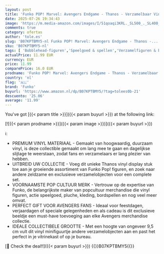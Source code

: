 ```yaml
---
layout: post
title: 'Funko POP! Marvel: Avengers Endgame - Thanos - Verzamelbaar Vinyl Figuur - Cadeau Idee - Officiële Merchandise -Film Fans - Model Figuur voor Verzamelaars en Display'
date: 2025-07-26 19:34:43
image: 'https://m.media-amazon.com/images/I/51qoaqi3KRL._SL500_._SL400_.jpg'
comments: true
category: ofertas
author: 'tole.es'
slug: 'B07KPTBMY5-nl Funko POP! Marvel: Avengers Endgame - Thanos -...'
sku: 'B07KPTBMY5-nl'
tags: [ 'Bobblehead-figuren','Speelgoed & spellen','Verzamelfiguren & bustes','Verzamelspeelgoed','funko','🇳🇱', ]
actualPrice: 11.99 EUR
currency: EUR
price: 11.99
comparePrice: 16.0 EUR
prodname: 'Funko POP! Marvel: Avengers Endgame - Thanos - Verzamelbaar Vinyl Figuur - Cadeau Idee - Officiële Merchandise -Film Fans - Model Figuur voor Verzamelaars en Display'
country: 'nl'
flag: '🇳🇱'
brand: 'Funko'
buyurl: 'https://www.amazon.nl/dp/B07KPTBMY5/?tag=tolees0b-21'
descuento: '25.06'
average: '11.99'
---
```


You've got [{{< param title >}}]({{< param buyurl >}}) at the following link:

[![{{< param prodname >}}]({{< param image >}})]({{< param buyurl >}})

ℹ️:

- PREMIUM VINYL MATERIAAL - Gemaakt van hoogwaardig, duurzaam vinyl, is deze collectible gemaakt om lang mee te gaan en dagelijkse slijtage te weerstaan, zodat fans en verzamelaars er lang plezier van hebben.
- UITBREID UW COLLECTIE - Voeg dit unieke Thanos vinyl display stuk toe aan je groeiende assortiment van Funko Pop! figuren, en zoek naar andere zeldzame en exclusieve verzamelobjecten voor een complete set.
- VOORNAAMSTE POP CULTUUR MERK - Vertrouw op de expertise van Funko, de belangrijkste maker van popcultuur merchandise die vinyl figuren, actie speelgoed, pluche, kleding, bordspellen en nog veel meer omvat.
- PERFECT GIFT VOOR AVENGERS FANS - Ideaal voor feestdagen, verjaardagen of speciale gelegenheden en als cadeau is dit exclusieve beeldje een must-have toevoeging aan elke Avengers merchandise collectie.
- IDEALE COLLECTIBELE GROOTTE - Met een hoogte van ongeveer 9,5 cm vult dit vinyl minifiguurtje andere verzamelobjecten aan en past het perfect in je vitrinekast of op je bureau.

[🛒 Check the deal!!]({{< param buyurl >}})
{{<world>}}B07KPTBMY5{{</world>}}
